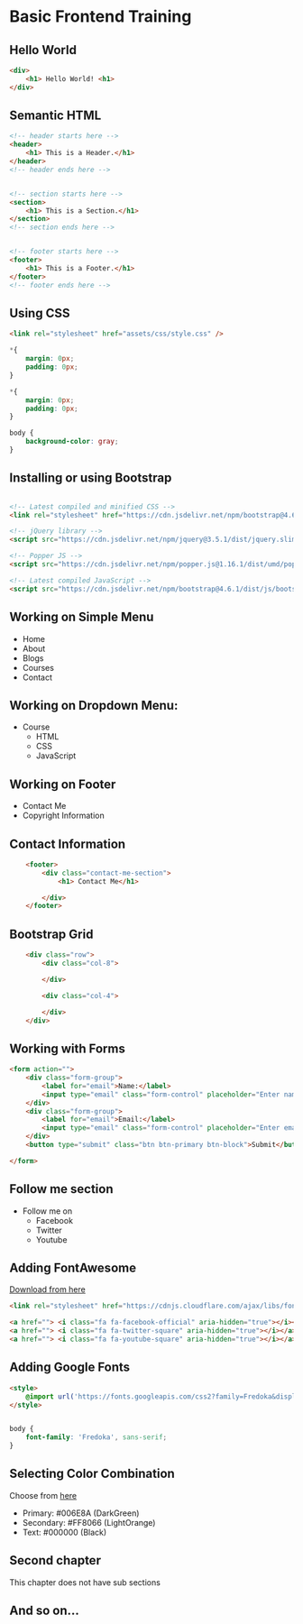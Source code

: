 # Basic Frontend Training


## Hello World

```html
<div>
    <h1> Hello World! <h1>
</div>

```

## Semantic HTML

```html
<!-- header starts here -->
<header>
    <h1> This is a Header.</h1>
</header>
<!-- header ends here -->


<!-- section starts here -->
<section>
    <h1> This is a Section.</h1>
</section>
<!-- section ends here -->


<!-- footer starts here -->
<footer>
    <h1> This is a Footer.</h1>
</footer>
<!-- footer ends here -->
```

## Using CSS

```html 
<link rel="stylesheet" href="assets/css/style.css" />
```

```css
*{
    margin: 0px;
    padding: 0px;
}

```

```css
*{
    margin: 0px;
    padding: 0px;
}

body {
    background-color: gray;
}
```

## Installing or using Bootstrap

``` html

<!-- Latest compiled and minified CSS -->
<link rel="stylesheet" href="https://cdn.jsdelivr.net/npm/bootstrap@4.6.1/dist/css/bootstrap.min.css">

<!-- jQuery library -->
<script src="https://cdn.jsdelivr.net/npm/jquery@3.5.1/dist/jquery.slim.min.js"></script>

<!-- Popper JS -->
<script src="https://cdn.jsdelivr.net/npm/popper.js@1.16.1/dist/umd/popper.min.js"></script>

<!-- Latest compiled JavaScript -->
<script src="https://cdn.jsdelivr.net/npm/bootstrap@4.6.1/dist/js/bootstrap.bundle.min.js"></script>

```

## Working on Simple Menu
- Home
- About
- Blogs
- Courses
- Contact

## Working on Dropdown Menu: 

- Course
  - HTML
  - CSS
  - JavaScript


## Working on Footer

- Contact Me
- Copyright Information

## Contact Information

```html
    <footer>
        <div class="contact-me-section">
            <h1> Contact Me</h1>

        </div>
    </footer>
```

## Bootstrap Grid

```html
    <div class="row">
        <div class="col-8">

        </div>

        <div class="col-4">

        </div>
    </div>
```

## Working with Forms

```html
<form action="">
    <div class="form-group">
        <label for="email">Name:</label>
        <input type="email" class="form-control" placeholder="Enter name" id="name" />
    </div>
    <div class="form-group">
        <label for="email">Email:</label>
        <input type="email" class="form-control" placeholder="Enter email" id="email" />
    </div>
    <button type="submit" class="btn btn-primary btn-block">Submit</button>

</form>
```

## Follow me section
- Follow me on
  - Facebook
  - Twitter
  - Youtube


## Adding FontAwesome

[Download from here](https://www.w3schools.com/icons/fontawesome_icons_intro.asp)

```html
<link rel="stylesheet" href="https://cdnjs.cloudflare.com/ajax/libs/font-awesome/4.7.0/css/font-awesome.min.css">
```

```html
<a href=""> <i class="fa fa-facebook-official" aria-hidden="true"></i></a>
<a href=""> <i class="fa fa-twitter-square" aria-hidden="true"></i></a>
<a href=""> <i class="fa fa-youtube-square" aria-hidden="true"></i></a>
```

## Adding Google Fonts

```html
<style>
    @import url('https://fonts.googleapis.com/css2?family=Fredoka&display=swap');
</style>
```

```css

body {
    font-family: 'Fredoka', sans-serif;
}
```

## Selecting Color Combination
Choose from [here](https://mycolor.space)
- Primary: #006E8A (DarkGreen)
- Secondary: #FF8066 (LightOrange)
- Text: #000000 (Black)

## Second chapter

This chapter does not have sub sections

## And so on...
